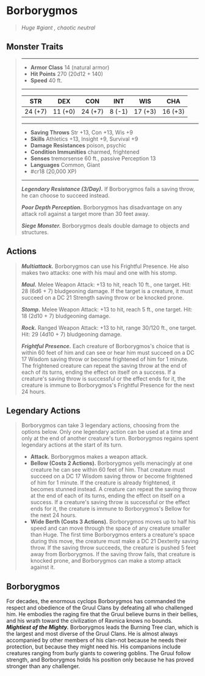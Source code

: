 # Borborygmos
>*Huge #giant , chaotic neutral*
## Monster Traits
>___
>- **Armor Class** 14 (natural armor)
>- **Hit Points** 270 (20d12 + 140)
>- **Speed** 40 ft.
>___
>|STR|DEX|CON|INT|WIS|CHA|
>|:---:|:---:|:---:|:---:|:---:|:---:|
>|24 (+7)|11 (+0)|24 (+7)|8 (-1)|17 (+3)|16 (+3)|
>___
>- **Saving Throws** Str +13, Con +13, Wis +9
>- **Skills** Athletics +13, Insight +9, Survival +9
>- **Damage Resistances** poison, psychic
>- **Condition Immunities** charmed, frightened
>- **Senses** tremorsense 60 ft., passive Perception 13
>- **Languages** Common, Giant
>- #cr18 (20,000 XP)
>___
>***Legendary Resistance (3/Day).*** If Borborygmos fails a saving throw, he can choose to succeed instead.  
>
>***Poor Depth Perception.*** Borborygmos has disadvantage on any attack roll against a target more than 30 feet away.  
>
>***Siege Monster.*** Borborygmos deals double damage to objects and structures.  
>
## Actions
>***Multiattack.*** Borborygmos can use his Frightful Presence. He also makes two attacks: one with his maul and one with his stomp.  
>
>***Maul.*** Melee Weapon Attack: +13 to hit, reach 10 ft., one target. Hit: 28 (6d6 + 7) bludgeoning damage. If the target is a creature, it must succeed on a DC 21 Strength saving throw or be knocked prone.  
>
>***Stomp.*** Melee Weapon Attack: +13 to hit, reach 5 ft., one target. Hit: 18 (2d10 + 7) bludgeoning damage.  
>
>***Rock.*** Ranged Weapon Attack: +13 to hit, range 30/120 ft., one target. Hit: 29 (4d10 + 7) bludgeoning damage.  
>
>***Frightful Presence.*** Each creature of Borborygmos's choice that is within 60 feet of him and can see or hear him must succeed on a DC 17 Wisdom saving throw or become frightened of him for 1 minute. The frightened creature can repeat the saving throw at the end of each of its turns, ending the effect on itself on a success. If a creature's saving throw is successful or the effect ends for it, the creature is immune to Borborygmos's Frightful Presence for the next 24 hours.  
>
## Legendary Actions
>Borborygmos can take 3 legendary actions, choosing from the options below. Only one legendary action can be used at a time and only at the end of another creature's turn. Borborygmos regains spent legendary actions at the start of its turn.
>
>- **Attack.** Borborygmos makes a weapon attack.
>- **Bellow (Costs 2 Actions).** Borborygmos yells menacingly at one creature he can see within 60 feet of him. That creature must succeed on a DC 17 Wisdom saving throw or become frightened of him for 1 minute. If the creature is already frightened, it becomes stunned instead. A creature can repeat the saving throw at the end of each of its turns, ending the effect on itself on a success. If a creature's saving throw is successful or the effect ends for it, the creature is immune to Borborygmos's Bellow for the next 24 hours.
>- **Wide Berth (Costs 3 Actions).** Borborygmos moves up to half his speed and can move through the space of any creature smaller than Huge. The first time Borborygmos enters a creature's space during this move, the creature must make a DC 21 Dexterity saving throw. If the saving throw succeeds, the creature is pushed 5 feet away from Borborygmos. If the saving throw fails, that creature is knocked prone, and Borborygmos can make a stomp attack against it.
## Borborygmos
For decades, the enormous cyclops Borborygmos has commanded the respect and obedience of the Gruul Clans by defeating all who challenged him. He embodies the raging fire that the Gruul believe burns in their bellies, and his wrath toward the civilization of Ravnica knows no bounds.
***Mightiest of the Mighty.*** Borborygmos leads the Burning Tree clan, which is the largest and most diverse of the Gruul Clans. He is almost always accompanied by other members of his clan-not because he needs their protection, but because they might need his. His companions include creatures ranging from burly giants to cowering goblins.
The Gruul follow strength, and Borborygmos holds his position only because he has proved stronger than any challenger.